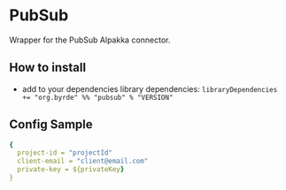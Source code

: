 # PubSub

Wrapper for the PubSub Alpakka connector.

## How to install

* add to your dependencies library dependencies:
```libraryDependencies += "org.byrde" %% "pubsub" % "VERSION"```

## Config Sample
```yaml
{
  project-id = "projectId"
  client-email = "client@email.com"
  private-key = ${privateKey}
}
```
